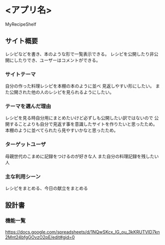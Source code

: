# <アプリ名>
 MyRecipeShelf

## サイト概要
レシピなどを書き、本のような形で一覧表示できる。
レシピを公開したり非公開にしたりでき、ユーザーはコメントができる。

### サイトテーマ
自分の作った料理レシピを本棚の本のように並べ
見返しやすい形にしたい。
また公開された他の人のレシピを見られるようにしたい。

### テーマを選んだ理由
レシピを見る時自分用にまとめたいけど必ずしも公開したい訳ではないので
公開することよりも自分で見返す事を意識したサイトを作りたいと思ったため。
本棚のように並べてられたら見やすいかなと思ったため。

### ターゲットユーザ
母親世代のこまめに記録をつけるのが好きな人
また自分の料理記録を残したい人

### 主な利用シーン
レシピをまとめる、今日の献立をまとめる

## 設計書

### 機能一覧
<https://docs.google.com/spreadsheets/d/1NQwSKcx_lG_ou_3kKRUTVID7kn2Mnt24bfgGOvzO2pE/edit#gid=0>

